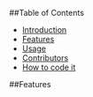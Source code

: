 ##Table of Contents
- [Introduction](#introduction)
- [Features](#features)
- [Usage](#usage)
- [Contributors](#contributors)
- [How to code it](#howtocode)


##Features
